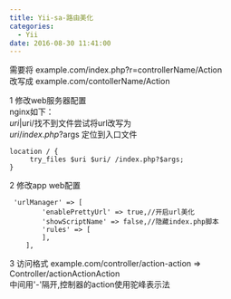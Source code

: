 ```yaml
---
title: Yii-sa-路由美化
categories:
  - Yii
date: 2016-08-30 11:41:00
---
```




需要将 example.com/index.php?r=controllerName/Action  
改写成 example.com/contollerName/Action

1 修改web服务器配置  
  nginx如下：  
  $uri|$uri/找不到文件尝试将url改写为  
  $uri/index.php?$args 定位到入口文件  

>  
	location / {
		 try_files $uri $uri/ /index.php?$args;
    }


2 修改app web配置

>  
	 'urlManager' => [
            'enablePrettyUrl' => true,//开启url美化
            'showScriptName' => false,//隐藏index.php脚本
            'rules' => [
            ],
        ],

3 访问格式
example.com/controller/action-action  => Controller/actionActionAction  
中间用'-'隔开,控制器的action使用驼峰表示法